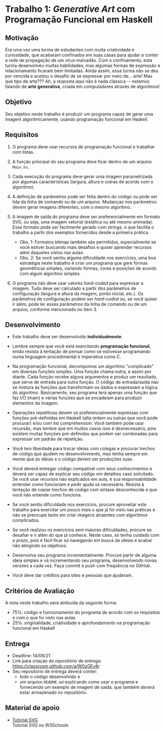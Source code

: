 # Trabalho 1: *Generative Art* com Programação Funcional em Haskell




## Motivação
Era uma vez uma turma de estudantes com muita criatividade e curiosidade, que acabaram confinados em suas casas para ajudar a conter a rede de propagação de um vírus malvadão. Com o confinamento, esta turma desenvolveu muitas habilidades, mas algumas formas de expressão e relacionamento ficaram bem limitadas. Ainda assim, essa turma não se deu por vencida e aceitou o desafio de se expressar por meio de... arte! Mas que tipo de arte??? Ah, a resposta aqui não é nada clássica -- estamos falando de **arte generativa**, criada em computadores através de algoritmos!

## Objetivo
Seu objetivo neste trabalho é produzir um programa capaz de gerar uma imagem algoritmicamente, usando programação funcional em Haskell.

## Requisitos

1. O programa deve usar recursos de programação funcional e trabalhar com listas.

2. A função principal do seu programa deve ficar dentro de um arquivo `Main.hs`.

3. Cada execução do programa deve gerar uma imagem parametrizada por algumas características (largura, altura e outras de acordo com o algoritmo).

4. A definição de parâmetros pode ser feita dentro do código ou pode ser lida da linha de comando ou de um arquivo. Mudanças nos parâmetros devem gerar imagens diferentes, com o mesmo algoritmo.

5. A imagem de saída do programa deve ser preferencialmente em formato SVG, ou seja, uma imagem vetorial (estática ou até mesmo animada). Esse formato pode ser facilmente gerado com strings, o que facilita o trabalho a partir dos exemplos fornecidos desde a primeira prática. 
   - Obs. 1: Formatos bitmap também são permitidos, especialmente se você estiver buscando mais desafios e quiser aprender recursos além daqueles vistos nas aulas.
   - Obs. 2: Se você sentiu alguma dificuldade nos exercícios, uma boa estratégia neste trabalho é criar um programa que gere formas geométricas simples, variando formas, cores e posições de acordo com algum algoritmo simples.


6. O programa não deve usar valores *hard-coded* para expressar a imagem. Tudo deve ser calculado a partir dos parâmetros de configuração (largura e altura da imagem, ponto inicial, etc.). Os parâmetros de configuração podem ser *hard-coded* ou, se você quiser ir além, pode ler esses parâmetros da linha de comando ou de um arquivo, conforme mencionado no item 3.




## Desenvolvimento

- Este trabalho deve ser desenvolvido **individualmente**.

- Lembre sempre que você está exercitando **programação funcional**, então resista à tentação de pensar como se estivesse programando numa linguagem procedimental e imperativa como C. 

- Na programação funcional, decompomos um algoritmo "complicado" em diversas funções simples. Uma função chama outra, e assim por diante. Cada função recebe alguns argumentos e produz um resultado, que serve de entrada para outra função. O código de entrada/saída não se mistura às funções que transformam os dados e expressam a lógica do algoritmo. Basicamente, seu programa terá apenas uma função que faz I/O (main) e várias funções que se encadeiam para produzir elementos da imagem.

- Operações repetitivas devem se preferencialmente expressas com funções pré-definidas em Haskell (alta ordem ou outras que você pode procurar) e/ou com *list comprehension*. Você também pode usar recursão, mas lembre que em muitos casos isso é desnecessário, pois existem muitas funções pré-definidas que podem ser combinadas para expressar um padrão de repetição.


- Você tem liberdade para trocar ideias com colegas e procurar trechos de código que ajudem no desenvolvimento, mas tenha sempre em mente que as ideias e o código devem ser produções suas. 

- Você deverá entregar código compatível com seus conhecimentos e deverá ser capaz de explicar seu código em detalhes caso solicitado. Se você usar recursos não explicados em aula, é sua responsabilidade entender como funcionam e pedir ajuda se necessário. Resista à tentação de copiar trechos de código com sintaxe desconhecida e que você não entende como funciona.

- Se você sentiu dificuldade nos exercícios, procure aproveitar este trabalho para exercitar um pouco mais o que já foi visto nas práticas e não se preocupe tanto em criar imagens atraentes com algoritmos complicados.

- Se você realizou os exercícios sem maiores dificuldades, procure se desafiar e ir além do que já conhece. Neste caso, só tenha cuidado com o prazo, pois é fácil ficar só navegando em busca de ideias e acabar não atingindo os objetivos.

- Desenvolva seu programa incrementalmente. Procure partir de alguma ideia simples e vá incrementando seu programa, desenvolvendo novas versões a cada vez. Faça commit e push com frequência no GitHub.

- Você deve dar créditos para sites e pessoas que ajudaram. 

## Critérios de Avaliação

A nota neste trabalho será atribuída da seguinte forma:

- 75%: código e funcionamento do programa de acordo com os requisitos e com o que foi visto nas aulas
- 25%: originalidade, criatividade e aprofundamento na programação funcional em Haskell

## Entrega

- Deadline: 14/06/21
- Link para criação do repositório de entrega:  https://classroom.github.com/a/W0zGEy8r
- Seu repositório de entrega deverá conter:
  - todo o código desenvolvido e
  - um arquivo `README.md` explicando como usar o programa e fornecendo um exemplo de imagem de saída, que também deverá estar armazenado no repositório.


## Material de apoio


- [Tutorial SVG](https://www.w3schools.com/graphics/svg_intro.asp)  
  Tutorial SVG no W3Schools






